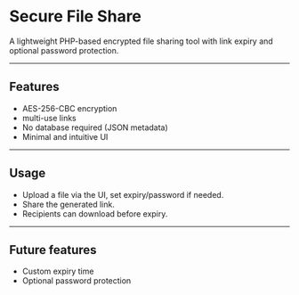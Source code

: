 # Secure File Share

A lightweight PHP-based encrypted file sharing tool with link expiry and optional password protection.

---

## Features

* AES-256-CBC encryption
* multi-use links
* No database required (JSON metadata)
* Minimal and intuitive UI

---

## Usage

* Upload a file via the UI, set expiry/password if needed.
* Share the generated link.
* Recipients can download before expiry.

---

## Future features

* Custom expiry time
* Optional password protection